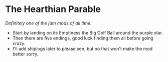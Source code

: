 # The Hearthian Parable
*Definitely one of the jam mods of all time.*

- Start by landing on its Emptiness the Big Golf Ball around the purple star.
- Then there are five endings, good luck finding them all before going crazy.
- I'll add shiplogs later to please xen, but no that won't make the mod better sorry.
